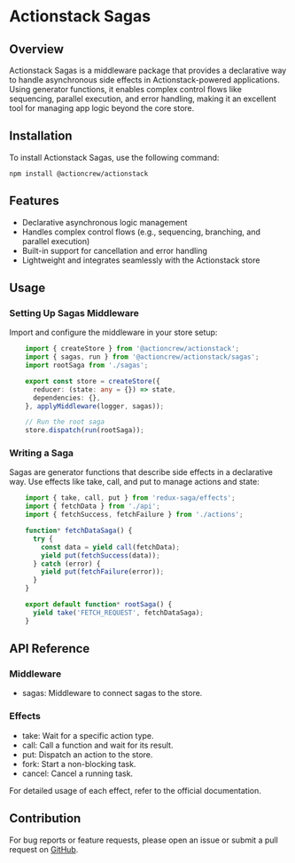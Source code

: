 # Actionstack Sagas

## Overview

Actionstack Sagas is a middleware package that provides a declarative way to handle asynchronous side effects in Actionstack-powered applications. Using generator functions, it enables complex control flows like sequencing, parallel execution, and error handling, making it an excellent tool for managing app logic beyond the core store.

## Installation

To install Actionstack Sagas, use the following command:

    npm install @actioncrew/actionstack

## Features

- Declarative asynchronous logic management
- Handles complex control flows (e.g., sequencing, branching, and parallel execution)
- Built-in support for cancellation and error handling
- Lightweight and integrates seamlessly with the Actionstack store

## Usage

### Setting Up Sagas Middleware

Import and configure the middleware in your store setup:

```typescript
    import { createStore } from '@actioncrew/actionstack';
    import { sagas, run } from '@actioncrew/actionstack/sagas';
    import rootSaga from './sagas';

    export const store = createStore({
      reducer: (state: any = {}) => state,
      dependencies: {},
    }, applyMiddleware(logger, sagas));

    // Run the root saga
    store.dispatch(run(rootSaga));
```

### Writing a Saga

Sagas are generator functions that describe side effects in a declarative way. Use effects like take, call, and put to manage actions and state:

```typescript
    import { take, call, put } from 'redux-saga/effects';
    import { fetchData } from './api';
    import { fetchSuccess, fetchFailure } from './actions';

    function* fetchDataSaga() {
      try {
        const data = yield call(fetchData);
        yield put(fetchSuccess(data));
      } catch (error) {
        yield put(fetchFailure(error));
      }
    }

    export default function* rootSaga() {
      yield take('FETCH_REQUEST', fetchDataSaga);
    }
```

## API Reference

### Middleware

- sagas: Middleware to connect sagas to the store.

### Effects

- take: Wait for a specific action type.
- call: Call a function and wait for its result.
- put: Dispatch an action to the store.
- fork: Start a non-blocking task.
- cancel: Cancel a running task.

For detailed usage of each effect, refer to the official documentation.

## Contribution

For bug reports or feature requests, please open an issue or submit a pull request on [GitHub](https://github.com/actioncrew/actionstack).

